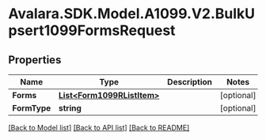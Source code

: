 # Avalara.SDK.Model.A1099.V2.BulkUpsert1099FormsRequest

## Properties

Name | Type | Description | Notes
------------ | ------------- | ------------- | -------------
**Forms** | [**List&lt;Form1099RListItem&gt;**](Form1099RListItem.md) |  | [optional] 
**FormType** | **string** |  | [optional] 

[[Back to Model list]](../../../README.md#documentation-for-models) [[Back to API list]](../../../README.md#documentation-for-api-endpoints) [[Back to README]](../../../README.md)

